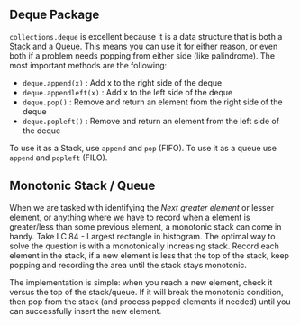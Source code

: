 
## Deque Package

`collections.deque` is excellent because it is a data structure that is both a [Stack](../Data%20Structures/Stacks.md) and a [Queue](../Data%20Structures/Queues.md). This means you can use it for either reason, or even both if a problem needs popping from either side (like palindrome). The most important methods are the following:

- `deque.append(x)` : Add x to the right side of the deque
- `deque.appendleft(x)` : Add x to the left side of the deque
- `deque.pop()` : Remove and return an element from the right side of the deque
- `deque.popleft()` : Remove and return an element from the left side of the deque

To use it as a Stack, use `append` and `pop` (FIFO). To use it as a queue use `append` and `popleft` (FILO).


## Monotonic Stack / Queue

When we are tasked with identifying the *Next greater element* or lesser element, or anything where we have to record when a element is greater/less than some previous element, a monotonic stack can come in handy. Take LC 84 - Largest rectangle in histogram. The optimal way to solve the question is with a monotonically increasing stack. Record each element in the stack, if a new element is less that the top of the stack, keep popping and recording the area until the stack stays monotonic.

The implementation is simple: when you reach a new element, check it versus the top of the stack/queue. If it will break the monotonic condition, then pop from the stack (and process popped elements if needed) until you can successfully insert the new element.